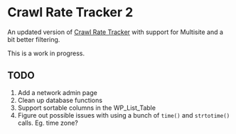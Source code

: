 Crawl Rate Tracker 2
====================

An updated version of [Crawl Rate Tracker](http://www.blogstorm.co.uk/wordpress-crawl-rate-tracker/) with support for Multisite and a bit better filtering.

This is a work in progress.

TODO
----

1. Add a network admin page
2. Clean up database functions
3. Support sortable columns in the WP_List_Table
4. Figure out possible issues with using a bunch of `time()` and `strtotime()` calls.  Eg. time zone?
